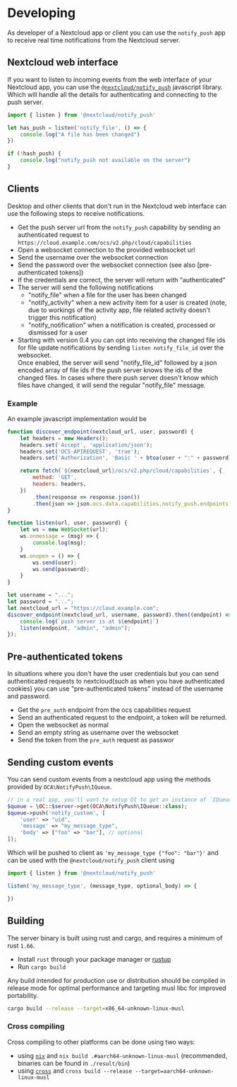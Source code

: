 # Developing

As developer of a Nextcloud app or client you can use the `notify_push` app to receive real time notifications from the
Nextcloud server.

## Nextcloud web interface

If you want to listen to incoming events from the web interface of your Nextcloud app,
you can use the [`@nextcloud/notify_push`](https://www.npmjs.com/package/@nextcloud/notify_push) javascript library.
Which will handle all the details for authenticating and connecting to the push server.

```js
import { listen } from '@nextcloud/notify_push'

let has_push = listen('notify_file', () => {
    console.log("A file has been changed")
})

if (!hash_push) {
    console.log("notify_push not available on the server")
}
```

## Clients

Desktop and other clients that don't run in the Nextcloud web interface can use the following steps to receive notifications.

- Get the push server url from the `notify_push` capability by sending an authenticated request
  to `https://cloud.example.com/ocs/v2.php/cloud/capabilities`
- Open a websocket connection to the provided websocket url
- Send the username over the websocket connection
- Send the password over the websocket connection (see also [pre-authenticated tokens])
- If the credentials are correct, the server will return with "authenticated"
- The server will send the following notifications
    - "notify_file" when a file for the user has been changed
    - "notify_activity" when a new activity item for a user is created (note, due to workings of the activity app, file
      related activity doesn't trigger this notification)
    - "notify_notification" when a notification is created, processed or dismissed for a user
- Starting with version 0.4 you can opt into receiving the changed file ids for file update notifications by sending `listen notify_file_id` over the websocket.  
  Once enabled, the server will send "notify_file_id" followed by a json encoded array of file ids if the push server knows
  the ids of the changed files.
  In cases where there push server doesn't know which files have changed, it will send the regular "notify_file" message. 

### Example

An example javascript implementation would be

```javascript
function discover_endpoint(nextcloud_url, user, password) {
    let headers = new Headers();
    headers.set('Accept', 'application/json');
    headers.set('OCS-APIREQUEST', 'true');
    headers.set('Authorization', 'Basic ' + btoa(user + ":" + password));

    return fetch(`${nextcloud_url}/ocs/v2.php/cloud/capabilities`, {
        method: 'GET',
        headers: headers,
    })
        .then(response => response.json())
        .then(json => json.ocs.data.capabilities.notify_push.endpoints.websocket);
}

function listen(url, user, password) {
    let ws = new WebSocket(url);
    ws.onmessage = (msg) => {
        console.log(msg);
    }
    ws.onopen = () => {
        ws.send(user);
        ws.send(password);
    }
}

let username = "...";
let password = "...";
let nextcloud_url = "https://cloud.example.com";
discover_endpoint(nextcloud_url, username, password).then((endpoint) => {
    console.log(`push server is at ${endpoint}`)
    listen(endpoint, "admin", "admin");
});

```

## Pre-authenticated tokens

In situations where you don't have the user credentials but you can send authenticated requests to nextcloud(such as when you have authenticated cookies)
you can use "pre-authenticated tokens" instead of the username and password.

- Get the `pre_auth` endpoint from the ocs capabilities request
- Send an authenticated request to the endpoint, a token will be returned.
- Open the websocket as normal
- Send an empty string as username over the websocket
- Send the token from the `pre_auth` request as passwor

## Sending custom events

You can send custom events from a nextcloud app using the methods provided by `OCA\NotifyPush\IQueue`.

```php
// in a real app, you'll want to setup DI to get an instance of `IQueue`
$queue = \OC::$server->get(OCA\NotifyPush\IQueue::class);
$queue->push('notify_custom', [
	'user' => "uid",
	'message' => "my_message_type",
    'body' => ["foo" => "bar"], // optional
]);
```

Which will be pushed to client as `'my_message_type {"foo": "bar"}'` and can be used with the `@nextcloud/notify_push` client using

```js
import { listen } from '@nextcloud/notify_push'

listen('my_message_type', (message_type, optional_body) => {

})
```

## Building

The server binary is built using rust and cargo, and requires a minimum of rust `1.66`.

- Install `rust` through your package manager or [rustup](https://rustup.rs/)
- Run `cargo build`

Any build intended for production use or distribution
should be compiled in release mode for optimal performance and targeting musl libc for improved portability.

```bash
cargo build --release --target=x86_64-unknown-linux-musl
```

### Cross compiling

Cross compiling to other platforms can be done using two ways:

- using [`nix`](https://nixos.org/download.html) and `nix build .#aarch64-unknown-linux-musl` (recommended, binaries can be found in `./result/bin`)
- using [`cross`](https://github.com/rust-embedded/cross) and `cross build --release --target=aarch64-unknown-linux-musl`
